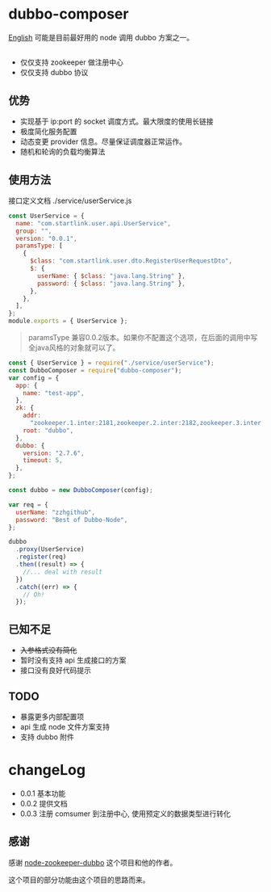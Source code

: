 # dubbo-composer

[English](ReadMe.md)
可能是目前最好用的 node 调用 dubbo 方案之一。

##

- 仅仅支持 zookeeper 做注册中心
- 仅仅支持 dubbo 协议

## 优势

- 实现基于 ip:port 的 socket 调度方式。最大限度的使用长链接
- 极度简化服务配置
- 动态变更 provider 信息。尽量保证调度器正常运作。
- 随机和轮询的负载均衡算法

## 使用方法

接口定义文档
./service/userService.js

```js
const UserService = {
  name: "com.startlink.user.api.UserService",
  group: "",
  version: "0.0.1",
  paramsType: [
    {
      $class: "com.startlink.user.dto.RegisterUserRequestDto",
      $: {
        userName: { $class: "java.lang.String" },
        password: { $class: "java.lang.String" },
      },
    },
  ],
};
module.exports = { UserService };
```
> paramsType 兼容0.0.2版本。如果你不配置这个选项，在后面的调用中写全java风格的对象就可以了。

```js
const { UserService } = require("./service/userService");
const DubboComposer = require("dubbo-composer");
var config = {
  app: {
    name: "test-app",
  },
  zk: {
    addr:
      "zookeeper.1.inter:2181,zookeeper.2.inter:2182,zookeeper.3.inter:2183",
    root: "dubbo",
  },
  dubbo: {
    version: "2.7.6",
    timeout: 5,
  },
};

const dubbo = new DubboComposer(config);

var req = {
  userName: "zzhgithub",
  password: "Best of Dubbo-Node",
};

dubbo
  .proxy(UserService)
  .register(req)
  .then((result) => {
    //... deal with result
  })
  .catch((err) => {
    // Oh!
  });
```

## 已知不足

- ~~入参格式没有简化~~
- 暂时没有支持 api 生成接口的方案
- 接口没有良好代码提示

## TODO

- 暴露更多内部配置项
- api 生成 node 文件方案支持
- 支持 dubbo 附件

# changeLog

- 0.0.1 基本功能
- 0.0.2 提供文档
- 0.0.3 注册 comsumer 到注册中心, 使用预定义的数据类型进行转化

## 感谢

感谢 [node-zookeeper-dubbo](https://www.npmjs.com/package/node-zookeeper-dubbo) 这个项目和他的作者。

这个项目的部分功能由这个项目的思路而来。

